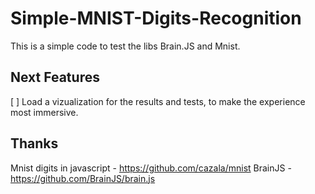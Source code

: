 # Simple-MNIST-Digits-Recognition
This is a simple code to test the libs Brain.JS and Mnist.

## Next Features

[ ] Load a vizualization for the results and tests, to make the experience most immersive.

## Thanks

Mnist digits in javascript - https://github.com/cazala/mnist
BrainJS - https://github.com/BrainJS/brain.js
